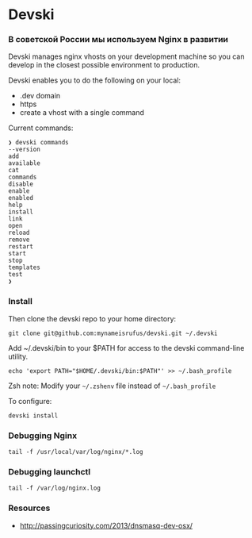 # Devski

### В советской России мы используем Nginx в развитии

Devski manages nginx vhosts on your development machine so you can develop in 
the closest possible environment to production.

Devski enables you to do the following on your local:

* .dev domain
* https
* create a vhost with a single command

Current commands:

```shell
❯ devski commands
--version
add
available
cat
commands
disable
enable
enabled
help
install
link
open
reload
remove
restart
start
stop
templates
test
❯
```

### Install

Then clone the devski repo to your home directory:

```shell
git clone git@github.com:mynameisrufus/devski.git ~/.devski
```

Add ~/.devski/bin to your $PATH for access to the devski command-line utility.

```shell
echo 'export PATH="$HOME/.devski/bin:$PATH"' >> ~/.bash_profile
```

Zsh note: Modify your `~/.zshenv` file instead of `~/.bash_profile`

To configure:
```shell
devski install
```

### Debugging Nginx

``` 
tail -f /usr/local/var/log/nginx/*.log
```

### Debugging launchctl

```
tail -f /var/log/nginx.log
```

### Resources

* http://passingcuriosity.com/2013/dnsmasq-dev-osx/
